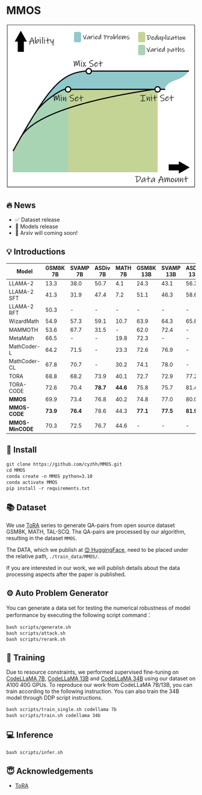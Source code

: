# MMOS

![](./images/first_table.png)

## 🔥 News
<!-- - [2024/2/26]  -->
- ✅ Dataset release
- 🔲 Models release 
- 🔲 Arxiv will coming soon! 

<!-- - [2024/1/12] Models ZZ-Math 7B released at [Google Drive](https://drive.google.com/drive/folders/13tpLR0bNLLg1oLkjUuwJT8STCB10uSSS?usp=sharing) or [Quark](https://pan.quark.cn/s/0b69ec84c793) 
- [2024/1/11] Dataset released at [😊 HuggingFace](https://huggingface.co/datasets/cyzhh/TAL-SCQ-CN_mix) -->

## 💡 Introductions

| Model         | GSM8K 7B | SVAMP 7B | ASDiv 7B | MATH 7B | GSM8K 13B | SVAMP 13B | ASDiv 13B | MATH 13B |
|---------------|----------|----------|----------|---------|-----------|-----------|-----------|----------|
| LLAMA-2       | 13.3     | 38.0     | 50.7     | 4.1     | 24.3      | 43.1      | 56.3      | 6.3      |
| LLAMA-2 SFT   | 41.3     | 31.9     | 47.4     | 7.2     | 51.1      | 46.3      | 58.6      | 9.2      |
| LLAMA-2 RFT   | 50.3     | -        | -        | -       | -         | -         | -         | -        |
| WizardMath    | 54.9     | 57.3     | 59.1     | 10.7    | 63.9      | 64.3      | 65.8      | 14.0     |
| MAMMOTH       | 53.6     | 67.7     | 31.5     | -       | 62.0      | 72.4      | -         | 34.2     |
| MetaMath      | 66.5     | -        | -        | 19.8    | 72.3      | -         | -         | 22.4     |
| MathCoder-L   | 64.2     | 71.5     | -        | 23.3    | 72.6      | 76.9      | -         | 29.9     |
| MathCoder-CL  | 67.8     | 70.7     | -        | 30.2    | 74.1      | 78.0      | -         | 35.9     |
| TORA          | 68.8     | 68.2     | 73.9     | 40.1    | 72.7      | 72.9      | 77.2      | 43.0     |
| TORA-CODE     | 72.6     | 70.4     | **78.7**     | **44.6**    | 75.8      | 75.7      | 81.4      | 48.1     |
| **MMOS**          | 69.9     | 73.4     | 76.8     | 40.2    | 74.8      | 77.0      | 80.0      | 43.2     |
| **MMOS-CODE**     | **73.9**     | **76.4**     | 78.6     | 44.3    | **77.1**      | **77.5**      | **81.9**      | **48.1**     |
| **MMOS-MinCODE**  | 70.3     | 72.5     | 76.7     | 44.6    | -         | -         | -         | -        |

## 💾 Install

    git clone https://github.com/cyzhh/MMOS.git
    cd MMOS
    conda create -n MMOS python=3.10 
    conda activate MMOS
    pip install -r requirements.txt

## 📚 Dataset

We use [ToRA](https://github.com/microsoft/ToRA?tab=readme-ov-file) series to generate QA-pairs from open source dataset GSM8K, MATH, TAL-SCQ. The QA-pairs are processed by our algorithm, resulting in the dataset `MMOS`.

The DATA, which we publish at [😊 HuggingFace](https://huggingface.co/datasets/cyzhh/MMOS), need to be placed under the relative path, `./train_data/MMOS/`.

If you are interested in our work, we will publish details about the data processing aspects after the paper is published.

## ⚙️ Auto Problem Generator

You can generate a data set for testing the numerical robustness of model performance by executing the following script command：

    bash scripts/generate.sh
    bash scripts/attack.sh
    bash scripts/rerank.sh

## 🚀 Training
Due to resource constraints, we performed supervised fine-tuning on [CodeLLaMA 7B](https://huggingface.co/codellama/CodeLlama-7b-Python-hf), [CodeLLaMA 13B](https://huggingface.co/codellama/CodeLlama-13b-Python-hf) and [CodeLLaMA 34B](https://huggingface.co/codellama/CodeLlama-34b-Python-hf) using our dataset on A100 40G GPUs. To reproduce our work from CodeLLaMA 7B/13B, you can train according to the following instruction. You can also train the 34B model through DDP script instructions.

    bash scripts/train_single.sh codellama 7b
    bash scripts/train.sh codellama 34b

## 💻 Inference

    bash scripts/infer.sh

## 😇 Acknowledgements

- [ToRA](https://github.com/microsoft/ToRA?tab=readme-ov-file)

